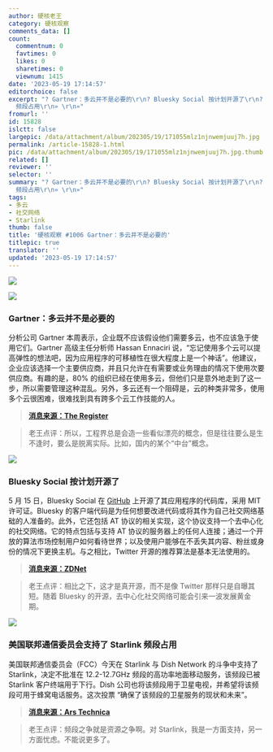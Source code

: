 ```yaml
---
author: 硬核老王
category: 硬核观察
comments_data: []
count:
  commentnum: 0
  favtimes: 0
  likes: 0
  sharetimes: 0
  viewnum: 1415
date: '2023-05-19 17:14:57'
editorchoice: false
excerpt: "? Gartner：多云并不是必要的\r\n? Bluesky Social 按计划开源了\r\n? 美国联邦通信委员会支持了 Starlink
  频段占用\r\n» \r\n»"
fromurl: ''
id: 15828
islctt: false
largepic: /data/attachment/album/202305/19/171055mlz1njnwemjuuj7h.jpg
permalink: /article-15828-1.html
pic: /data/attachment/album/202305/19/171055mlz1njnwemjuuj7h.jpg.thumb.jpg
related: []
reviewer: ''
selector: ''
summary: "? Gartner：多云并不是必要的\r\n? Bluesky Social 按计划开源了\r\n? 美国联邦通信委员会支持了 Starlink
  频段占用\r\n» \r\n»"
tags:
- 多云
- 社交网络
- Starlink
thumb: false
title: '硬核观察 #1006 Gartner：多云并不是必要的'
titlepic: true
translator: ''
updated: '2023-05-19 17:14:57'
---
```


![](/data/attachment/album/202305/19/171055mlz1njnwemjuuj7h.jpg)


![](/data/attachment/album/202305/19/171359hoaofafh4oiopfwr.jpg)


### Gartner：多云并不是必要的


分析公司 Gartner 本周表示，企业既不应该假设他们需要多云，也不应该急于使用它们。Gartner 高级主任分析师 Hassan Ennaciri 说，“忘记使用多个云可以提高弹性的想法吧，因为应用程序的可移植性在很大程度上是一个神话”。他建议，企业应该选择一个主要供应商，并且只允许在有需要或业务理由的情况下使用次要供应商。有趣的是，80% 的组织已经在使用多云，但他们只是意外地走到了这一步，所以需要管理这种混乱。另外，多云还有一个阻碍是，云的种类非常多，使用多个云很困难，很难找到具有跨多个云工作技能的人。



> 
> **[消息来源：The Register](https://www.theregister.com/2023/05/18/muticloud_strategy_advice/)**
> 
> 
> 



> 
> 老王点评：所以，工程界总是会造一些看似漂亮的概念，但是往往要么是生不逢时，要么是脱离实际。比如，国内的某个“中台”概念。
> 
> 
> 


![](/data/attachment/album/202305/19/171414pyrj3660r3ububuz.jpg)


### Bluesky Social 按计划开源了


5 月 15 日，Bluesky Social 在 [GitHub](https://github.com/bluesky-social/social-app) 上开源了其应用程序的代码库，采用 MIT 许可证。Bluesky 的客户端代码是为任何想要改进代码或将其作为自己社交网络基础的人准备的。此外，它还包括 AT 协议的相关实现，这个协议支持一个去中心化的社交网络。它的特点包括与支持 AT 协议的服务器上的任何人连接；通过一个开放的算法市场控制用户如何看待世界；以及使用户能够在不丢失其内容、粉丝或身份的情况下更换主机。与之相比，Twitter 开源的推荐算法是基本无法使用的。



> 
> **[消息来源：ZDNet](https://www.zdnet.com/article/bluesky-social-just-took-a-big-open-source-step-forward/)**
> 
> 
> 



> 
> 老王点评：相比之下，这才是真开源，而不是像 Twitter 那样只是自曝其短。随着 Bluesky 的开源，去中心化社交网络可能会引来一波发展黄金期。
> 
> 
> 


![](/data/attachment/album/202305/19/171432ijp8lb64z4j4g6vz.jpg)


### 美国联邦通信委员会支持了 Starlink 频段占用


美国联邦通信委员会（FCC）今天在 Starlink 与 Dish Network 的斗争中支持了 Starlink，决定不批准在 12.2-12.7GHz 频段的高功率地面移动服务，该频段已被 Starlink 客户终端用于下行。Dish 公司也将该频段用于卫星电视，并希望将该频段可用于蜂窝电话服务。这次投票 “确保了该频段的卫星服务的现状和未来”。



> 
> **[消息来源：Ars Technica](https://arstechnica.com/tech-policy/2023/05/fcc-saves-starlink-from-5g-interference-backing-spacex-in-fight-against-dish/)**
> 
> 
> 



> 
> 老王点评：频段之争就是资源之争啊。对 Starlink，我是一方面支持，另一方面忧虑。不能说更多了。
> 
> 
>